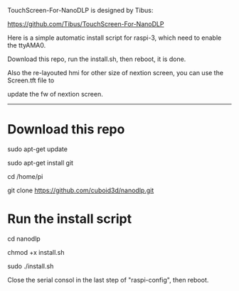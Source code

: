 TouchScreen-For-NanoDLP is designed by Tibus:

https://github.com/Tibus/TouchScreen-For-NanoDLP

Here is a simple automatic install script for raspi-3, which need to enable the ttyAMA0.

Download this repo, run the install.sh, then reboot, it is done.

Also the re-layouted hmi for other size of nextion screen, you can use the Screen.tft file to

update the fw of nextion screen.

----------------------
# Download this repo

sudo apt-get update

sudo apt-get install git

cd /home/pi

git clone https://github.com/cuboid3d/nanodlp.git


# Run the install script

cd nanodlp

chmod +x install.sh

sudo ./install.sh

Close the serial consol in the last step of "raspi-config", then reboot.

